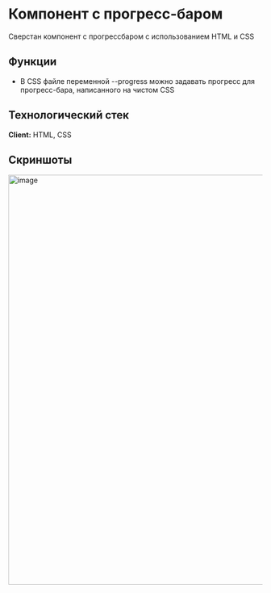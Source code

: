 
# Компонент с прогресс-баром

Сверстан компонент с прогрессбаром с использованием HTML и CSS



## Функции

- В CSS файле переменной --progress можно задавать прогресс для прогресс-бара, написанного на чистом CSS



## Технологический стек

**Client:** HTML, CSS



## Скриншоты

<img width="813" alt="image" src="https://github.com/Iren4ik/test-task-for-Stworka/assets/124435764/e39a275b-a46a-48f1-a33b-818bc9bfcfea">

